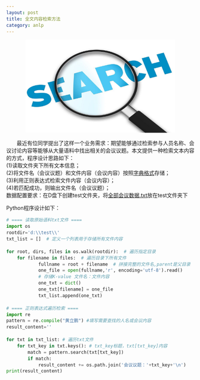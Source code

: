 ```yaml
---
layout: post
title: 全文内容检索方法
category: anlp
---
```


<div align="center">
<img width="400" height="250" src="https://raw.githubusercontent.com/carrylaw/IMG/master/img_nlp/sucai19.jpg" />
</div>

&emsp;&emsp;最近有位同学提出了这样一个业务需求：期望能够通过检索参与人员名称、会议讨论内容等能够从大量语料中找出相关的会议议题。本文提供一种检索文本内容的方式，程序设计思路如下：      
(1)读取文件夹下所有文本信息；      
(2)将文件名（会议议题）和文件内容（会议内容）按照[字典格式](https://carrylaw.github.io/cpython/2017/10/25/py08/)存储；       
(3)利用正则表达式检索文件内容（会议内容）；     
(4)若匹配成功，则输出文件名（会议议题）；     
数据配置要求：在D盘下创建test文件夹，将[全部会议数据.txt](https://github.com/carrylaw/Archive/tree/master/NLP%E6%96%87%E4%BB%B6%E5%A4%B9/meet)放在test文件夹下       

Python程序设计如下：
```python
# ==== 读取原始语料txt文件 ====
import os
rootdir='d:\\test\\'
txt_list = []  # 定义一个列表用于存储所有文件内容

for root, dirs, files in os.walk(rootdir):  # 遍历指定目录
    for filename in files:  # 遍历目录下所有文件
            fullname = root + filename  # 拼接完整的文件名,parent是父目录
            one_file = open(fullname,'r', encoding='utf-8').read()
            # 存储K-value 文件名：文件内容
            one_txt = dict()  
            one_txt[filename] = one_file  
            txt_list.append(one_txt)

# ==== 正则表达式遍历检索 ====            
import re
pattern = re.compile("黄立鹏") #填写需要查找的人名或会议内容
result_content=''

for txt in txt_list: # 遍历txt文件
    for txt_key in txt.keys(): # txt_key标题，txt[txt_key]内容
        match = pattern.search(txt[txt_key])
        if match:
            result_content += os.path.join('会议议题：'+txt_key+'\n')    
print(result_content)
```
